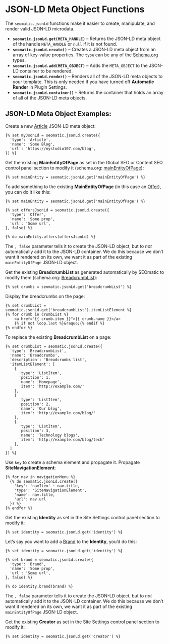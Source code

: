# JSON-LD Meta Object Functions

The `seomatic.jsonLd` functions make it easier to create, manipulate, and render valid JSON-LD microdata.

* **`seomatic.jsonLd.get(META_HANDLE)`** – Returns the JSON-LD meta object of the handle `META_HANDLE` or `null` if it is not found.
* **`seomatic.jsonLd.create()`** – Creates a JSON-LD meta object from an array of key-value properties. The `type` can be any of the [Schema.org](http://schema.org/docs/full.html) types.
* **`seomatic.jsonLd.add(META_OBJECT)`** – Adds the `META_OBJECT` to the JSON-LD container to be rendered.
* **`seomatic.jsonLd.render()`** – Renders all of the JSON-LD meta objects to your template. This is only needed if you have turned off **Automatic Render** in Plugin Settings.
* **`seomatic.jsonLd.container()`** – Returns the container that holds an array of all of the JSON-LD meta objects.

## JSON-LD Meta Object Examples:

Create a new [Article](http://schema.org/Article) JSON-LD meta object:

```twig
{% set myJsonLd = seomatic.jsonLd.create({
  'type': 'Article',
  'name': 'Some Blog',
  'url': 'https://nystudio107.com/blog',
}) %}
```

Get the existing **MainEntityOfPage** as set in the Global SEO or Content SEO control panel section to modify it (schema.org: [mainEntityOfPage](http://schema.org/docs/datamodel.html#mainEntityBackground)):
```twig
{% set mainEntity = seomatic.jsonLd.get('mainEntityOfPage') %}
```

To add something to the existing **MainEntityOfPage** (in this case an [Offer](https://schema.org/Offer)), you can do it like this:
```twig
{% set mainEntity = seomatic.jsonLd.get('mainEntityOfPage') %}

{% set offersJsonLd = seomatic.jsonLd.create({
  'type': 'Offer',
  'name': 'Some prop',
  'url': 'Some url',
}, false) %}

{% do mainEntity.offers(offersJsonLd) %}
```

The `, false` parameter tells it to create the JSON-LD object, but to _not_ automatically add it to the JSON-LD container. We do this because we don’t want it rendered on its own, we want it as part of the existing `mainEntityOfPage` JSON-LD object.

Get the existing **BreadcrumbList** as generated automatically by SEOmatic to modify them (schema.org: [BreadcrumbList](http://schema.org/BreadcrumbList)):
```twig
{% set crumbs = seomatic.jsonLd.get('breadcrumbList') %}
```

Display the breadcrumbs on the page:

```twig
{% set crumbList = seomatic.jsonLd.get('breadcrumbList').itemListElement %}
{% for crumb in crumbList %}
    <a href="{{ crumb.item }}">{{ crumb.name }}</a>
    {% if not loop.last %}&raquo;{% endif %}
{% endfor %}
```

To replace the existing **BreadcrumbList** on a page:

```twig
{% set crumbList = seomatic.jsonLd.create({
  'type': 'BreadcrumbList',
  'name': 'Breadcrumbs',
  'description': 'Breadcrumbs list',
  'itemListElement': [
    {
      'type': 'ListItem',
      'position': 1,
      'name': 'Homepage',
      'item': 'http://example.com/'
    },
    {
      'type': 'ListItem',
      'position': 2,
      'name': 'Our blog',
      'item': 'http://example.com/blog/'
    },
    {
      'type': 'ListItem',
      'position': 3,
      'name': 'Technology blogs',
      'item': 'http://example.com/blog/tech'
    },
  ]
}) %}
```

Use `key` to create a schema element and propagate it. Propagate **SiteNavigationElement**:

```twig
{% for nav in navigationMenu %}
  {% do seomatic.jsonLd.create({
    'key': 'navItem' ~ nav.title,
    'type': 'SiteNavigationElement',
    'name': nav.title,
    'url': nav.url
  }) %}
{% endfor %}
```

Get the existing **Identity** as set in the Site Settings control panel section to modify it:

```twig
{% set identity = seomatic.jsonLd.get('identity') %}
```

Let’s say you want to add a [Brand](https://schema.org/Brand) to the **Identity**, you’d do this:

```twig
{% set identity = seomatic.jsonLd.get('identity') %}

{% set brand = seomatic.jsonLd.create({
  'type': 'Brand',
  'name': 'Some prop',
  'url': 'Some url',
}, false) %}

{% do identity.brand(brand) %}
```

The `, false` parameter tells it to create the JSON-LD object, but to _not_ automatically add it to the JSON-LD container. We do this because we don’t want it rendered on its own, we want it as part of the existing `mainEntityOfPage` JSON-LD object.

Get the existing **Creator** as set in the Site Settings control panel section to modify it:
```twig
{% set identity = seomatic.jsonLd.get('creator') %}
```
